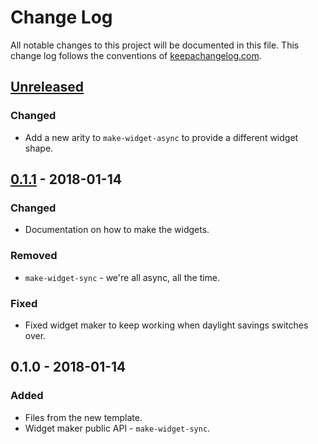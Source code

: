 # Change Log
All notable changes to this project will be documented in this file. This change log follows the conventions of [keepachangelog.com](http://keepachangelog.com/).

## [Unreleased]
### Changed
- Add a new arity to `make-widget-async` to provide a different widget shape.

## [0.1.1] - 2018-01-14
### Changed
- Documentation on how to make the widgets.

### Removed
- `make-widget-sync` - we're all async, all the time.

### Fixed
- Fixed widget maker to keep working when daylight savings switches over.

## 0.1.0 - 2018-01-14
### Added
- Files from the new template.
- Widget maker public API - `make-widget-sync`.

[Unreleased]: https://github.com/your-name/clj-playground/compare/0.1.1...HEAD
[0.1.1]: https://github.com/your-name/clj-playground/compare/0.1.0...0.1.1
